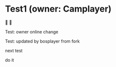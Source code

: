 # Test1 (owner: Camplayer)

 :apple: :pear:

Test: owner online change 

Test: updated by bosplayer from fork

next test

do it

